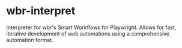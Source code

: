 # wbr-interpret
Interpreter for wbr's Smart Workflows for Playwright. Allows for fast, iterative development of web automations using a comprehensive automation format.